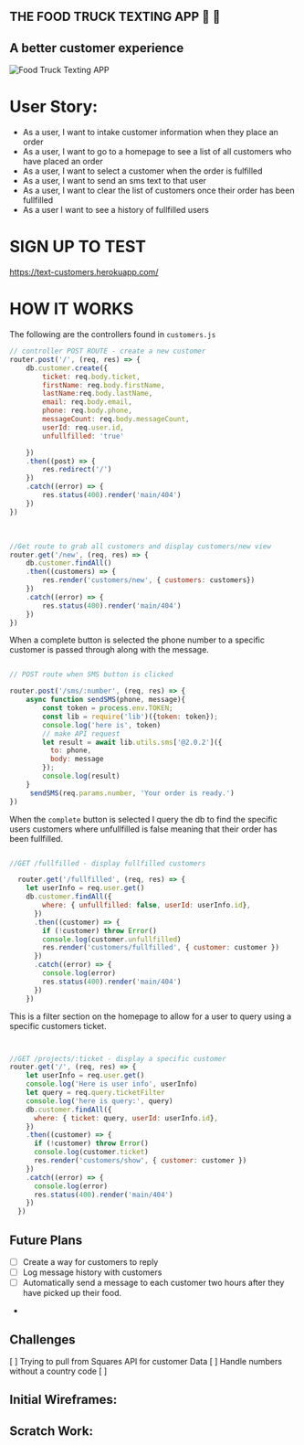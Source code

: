 ## THE FOOD TRUCK TEXTING APP 💬 🚚

## A better customer experience 

![Food Truck Texting APP](https://i.ibb.co/9pzShDr/Text-Your-Customers.png)

# User Story: 

- As a user, I want to intake customer information when they place an order 
- As a user, I want to go to a homepage to see a list of all customers who have placed an order
- As a user, I want to select a customer when the order is fulfilled
- As a user, I want to send an sms text to that user
- As a user, I want to clear the list of customers once their order has been fullfilled
- As a user I want to see a history of fullfilled users

# SIGN UP TO TEST

https://text-customers.herokuapp.com/ 


# HOW IT WORKS
The following are the controllers found in `customers.js`
    
```javascript
// controller POST ROUTE - create a new customer
router.post('/', (req, res) => {
    db.customer.create({
        ticket: req.body.ticket,
        firstName: req.body.firstName,
        lastName:req.body.lastName,
        email: req.body.email,
        phone: req.body.phone,
        messageCount: req.body.messageCount,
        userId: req.user.id,
        unfullfilled: 'true'

    })
    .then((post) => {
        res.redirect('/')
    })
    .catch((error) => {
        res.status(400).render('main/404')
    })
})
```

<br>

```Javascript 
//Get route to grab all customers and display customers/new view 
router.get('/new', (req, res) => {
    db.customer.findAll()
    .then((customers) => {
        res.render('customers/new', { customers: customers})
    })
    .catch((error) => {
        res.status(400).render('main/404')
    })
})

```

When a complete button is selected the phone number to a specific customer is passed through along with the message. 

```Javascript

// POST route when SMS button is clicked

router.post('/sms/:number', (req, res) => {
    async function sendSMS(phone, message){
        const token = process.env.TOKEN;
        const lib = require('lib')({token: token});
        console.log('here is', token)
        // make API request
        let result = await lib.utils.sms['@2.0.2']({
          to: phone,
          body: message
        });
        console.log(result)
    }
     sendSMS(req.params.number, 'Your order is ready.')
})
```



When the `complete` button is selected I query the db to find the specific users customers where unfullfilled is false
meaning that their order has been fullfilled.

```javascript 

//GET /fullfilled - display fullfilled customers

  router.get('/fullfilled', (req, res) => {
    let userInfo = req.user.get()
    db.customer.findAll({
        where: { unfullfilled: false, userId: userInfo.id},
      })
      .then((customer) => {
        if (!customer) throw Error()
        console.log(customer.unfullfilled)
        res.render('customers/fullfilled', { customer: customer })
      })
      .catch((error) => {
        console.log(error)
        res.status(400).render('main/404')
      })
    })
```

This is a filter section on the homepage to allow for a user to query using a specific customers ticket. 

```Javascript 


//GET /projects/:ticket - display a specific customer
router.get('/', (req, res) => {
    let userInfo = req.user.get()
    console.log('Here is user info', userInfo)
    let query = req.query.ticketFilter
    console.log('here is query:', query)
    db.customer.findAll({
      where: { ticket: query, userId: userInfo.id},
    })
    .then((customer) => {
      if (!customer) throw Error()
      console.log(customer.ticket)
      res.render('customers/show', { customer: customer })
    })
    .catch((error) => {
      console.log(error)
      res.status(400).render('main/404')
    })
  })
  ```

## Future Plans

- [ ] Create a way for customers to reply
- [ ] Log message history with customers 
- [ ] Automatically send a message to each customer two hours after they have picked up their food.
- 


## Challenges 

[ ] Trying to pull from Squares API for customer Data 
[ ] Handle numbers without a country code
[ ] 

## Initial Wireframes:
## Scratch Work:

